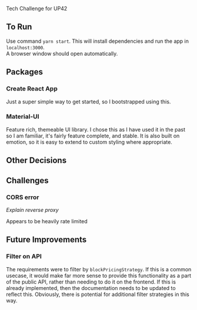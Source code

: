 Tech Challenge for UP42

## To Run

Use command `yarn start`. This will install dependencies and run the app in `localhost:3000`. \
A browser window should open automatically.

## Packages

### Create React App

Just a super simple way to get started, so I bootstrapped using this.

### Material-UI

Feature rich, themeable UI library. I chose this as I have used it in the past so I am familiar, it's fairly feature complete, and stable.
It is also built on emotion, so it is easy to extend to custom styling where appropriate.

## Other Decisions

## Challenges

### CORS error

_Explain reverse proxy_

Appears to be heavily rate limited

## Future Improvements

### Filter on API

The requirements were to filter by `blockPricingStrategy`. If this is a common usecase, it would make far more sense to provide this functionality as a part of the public API, rather than needing to do it on the frontend. If this is already implemented, then the documentation needs to be updated to reflect this. Obviously, there is potential for additional filter strategies in this way.
